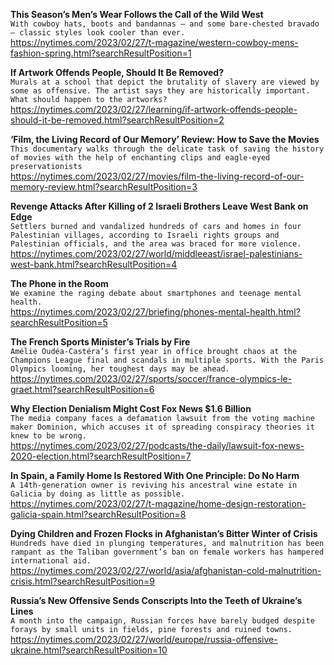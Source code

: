 **This Season’s Men’s Wear Follows the Call of the Wild West**\
`With cowboy hats, boots and bandannas — and some bare-chested bravado — classic styles look cooler than ever.`\
https://nytimes.com/2023/02/27/t-magazine/western-cowboy-mens-fashion-spring.html?searchResultPosition=1

**If Artwork Offends People, Should It Be Removed?**\
`Murals at a school that depict the brutality of slavery are viewed by some as offensive. The artist says they are historically important. What should happen to the artworks?`\
https://nytimes.com/2023/02/27/learning/if-artwork-offends-people-should-it-be-removed.html?searchResultPosition=2

**‘Film, the Living Record of Our Memory’ Review: How to Save the Movies**\
`This documentary walks through the delicate task of saving the history of movies with the help of enchanting clips and eagle-eyed preservationists`\
https://nytimes.com/2023/02/27/movies/film-the-living-record-of-our-memory-review.html?searchResultPosition=3

**Revenge Attacks After Killing of 2 Israeli Brothers Leave West Bank on Edge**\
`Settlers burned and vandalized hundreds of cars and homes in four Palestinian villages, according to Israeli rights groups and Palestinian officials, and the area was braced for more violence.`\
https://nytimes.com/2023/02/27/world/middleeast/israel-palestinians-west-bank.html?searchResultPosition=4

**The Phone in the Room**\
`We examine the raging debate about smartphones and teenage mental health.`\
https://nytimes.com/2023/02/27/briefing/phones-mental-health.html?searchResultPosition=5

**The French Sports Minister’s Trials by Fire**\
`Amélie Oudéa-Castéra’s first year in office brought chaos at the Champions League final and scandals in multiple sports. With the Paris Olympics looming, her toughest days may be ahead.`\
https://nytimes.com/2023/02/27/sports/soccer/france-olympics-le-graet.html?searchResultPosition=6

**Why Election Denialism Might Cost Fox News $1.6 Billion**\
`The media company faces a defamation lawsuit from the voting machine maker Dominion, which accuses it of spreading conspiracy theories it knew to be wrong.`\
https://nytimes.com/2023/02/27/podcasts/the-daily/lawsuit-fox-news-2020-election.html?searchResultPosition=7

**In Spain, a Family Home Is Restored With One Principle: Do No Harm**\
`A 14th-generation owner is reviving his ancestral wine estate in Galicia by doing as little as possible.`\
https://nytimes.com/2023/02/27/t-magazine/home-design-restoration-galicia-spain.html?searchResultPosition=8

**Dying Children and Frozen Flocks in Afghanistan’s Bitter Winter of Crisis**\
`Hundreds have died in plunging temperatures, and malnutrition has been rampant as the Taliban government’s ban on female workers has hampered international aid.`\
https://nytimes.com/2023/02/27/world/asia/afghanistan-cold-malnutrition-crisis.html?searchResultPosition=9

**Russia’s New Offensive Sends Conscripts Into the Teeth of Ukraine’s Lines**\
`A month into the campaign, Russian forces have barely budged despite forays by small units in fields, pine forests and ruined towns.`\
https://nytimes.com/2023/02/27/world/europe/russia-offensive-ukraine.html?searchResultPosition=10

